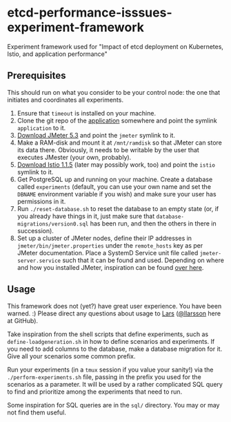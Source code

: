 # etcd-performance-isssues-experiment-framework
Experiment framework used for "Impact of etcd deployment on Kubernetes, Istio, and application performance"

## Prerequisites

This should run on what you consider to be your control node: the one that initiates and coordinates all experiments.

 1. Ensure that `timeout` is installed on your machine.
 1. Clone the git repo of the [application](https://github.com/llarsson/etcd-performance-issues-application) somewhere and point the symlink `application` to it.
 1. [Download JMeter 5.3](https://jmeter.apache.org/download_jmeter.cgi) and point the `jmeter` symlink to it.
 1. Make a RAM-disk and mount it at `/mnt/ramdisk` so that JMeter can store its data there. Obviously, it needs to be writable by the user that executes JMester (your own, probably).
 1. [Download Istio 1.1.5](https://github.com/istio/istio/releases/tag/1.1.5) (later may possibly work, too) and point the `istio` symlink to it.
 1. Get PostgreSQL up and running on your machine. Create a database called `experiments` (default, you can use your own name and set the `DBNAME` environment variable if you wish) and make sure your user has permissions in it.
 1. Run `./reset-database.sh` to reset the database to an empty state (or, if you already have things in it, just make sure that `database-migrations/version0.sql` has been run, and then the others in there in succession).
 1. Set up a cluster of JMeter nodes, define their IP addresses in `jmeter/bin/jmeter.properties` under the `remote_hosts` key as per JMeter documentation. Place a SystemD Service unit file called `jmeter-server.service` such that it can be found and used. Depending on where and how you installed JMeter, inspiration can be found [over here](https://gist.github.com/sloppycoder/a8aea05f3877997b31686a9deaa75ba6).

## Usage

This framework does not (yet?) have great user experience. You have been warned. :) Please direct any questions about usage to [Lars](mailto:larsson@cs.umu.se) ([@llarsson](https://github.com/llarsson/) here at GitHub).

Take inspiration from the shell scripts that define experiments, such as `define-loadgeneration.sh` in how to define scenarios and experiments. If you need to add columns to the database, make a database migration for it. Give all your scenarios some common prefix. 

Run your experiments (in a `tmux` session if you value your sanity!) via the `./perform-experiments.sh` file, passing in the prefix you used for the scenarios as a parameter. It will be used by a rather complicated SQL query to find and prioritize among the experiments that need to run.

Some inspiration for SQL queries are in the `sql/` directory. You may or may not find them useful.
